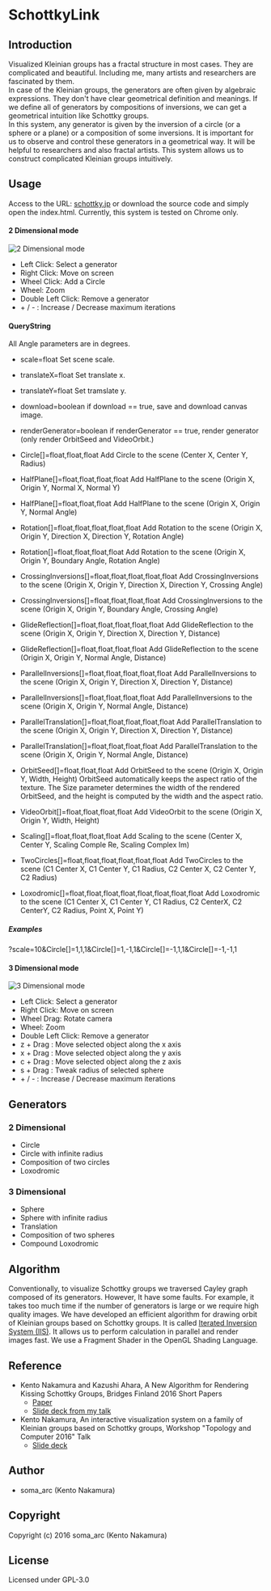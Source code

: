 # SchottkyLink  

## Introduction
Visualized Kleinian groups has a fractal structure in most cases. They are complicated and beautiful. Including me, many artists and researchers are fascinated by them.  
In case of the Kleinian groups, the generators are often given by algebraic expressions. They don't have clear geometrical definition and meanings. If we define all of generators by compositions of inversions, we can get a geometrical intuition like Schottky groups.  
In this system, any generator is given by the inversion of a circle (or a sphere or a plane) or a composition of some inversions.  It is important for us to observe and control these generators in a geometrical way. It will be helpful to researchers and also fractal artists. This system allows us to construct complicated Kleinian groups intuitively.

## Usage
Access to the URL: [schottky.jp](http://schottky.jp) or download the source code and simply open the index.html. Currently, this system is tested on Chrome only.
#### 2 Dimensional mode
![2 Dimensional mode](docs/img/2DimensionalMode.png)
- Left Click: Select a generator
- Right Click: Move on screen
- Wheel Click: Add a Circle
- Wheel: Zoom
- Double Left Click: Remove a generator
- \+ / - : Increase / Decrease maximum iterations

#### QueryString
All Angle parameters are in degrees.

- scale=float
Set scene scale.

- translateX=float
Set translate x.

- translateY=float
Set tramslate y.

- download=boolean
if download == true, save and download canvas image.

- renderGenerator=boolean
if renderGenerator == true, render generator (only render OrbitSeed and VideoOrbit.)

- Circle[]=float,float,float
Add Circle to the scene (Center X, Center Y, Radius)

- HalfPlane[]=float,float,float,float
Add HalfPlane to the scene (Origin X, Origin Y, Normal X, Normal Y)

- HalfPlane[]=float,float,float
Add HalfPlane to the scene (Origin X, Origin Y, Normal Angle)

- Rotation[]=float,float,float,float,float
Add Rotation to the scene (Origin X, Origin Y, Direction X, Direction Y, Rotation Angle)

- Rotation[]=float,float,float,float
Add Rotation to the scene (Origin X, Origin Y, Boundary Angle, Rotation Angle)

- CrossingInversions[]=float,float,float,float,float
Add CrossingInversions to the scene (Origin X, Origin Y, Direction X, Direction Y, Crossing Angle)

- CrossingInversions[]=float,float,float,float
Add CrossingInversions to the scene (Origin X, Origin Y, Boundary Angle, Crossing Angle)

- GlideReflection[]=float,float,float,float,float
Add GlideReflection to the scene (Origin X, Origin Y, Direction X, Direction Y, Distance)

- GlideReflection[]=float,float,float,float
Add GlideReflection to the scene (Origin X, Origin Y, Normal Angle, Distance)

- ParallelInversions[]=float,float,float,float,float
Add ParallelInversions to the scene (Origin X, Origin Y, Direction X, Direction Y, Distance)

- ParallelInversions[]=float,float,float,float
Add ParallelInversions to the scene (Origin X, Origin Y, Normal Angle, Distance)

- ParallelTranslation[]=float,float,float,float,float
Add ParallelTranslation to the scene (Origin X, Origin Y, Direction X, Direction Y, Distance)

- ParallelTranslation[]=float,float,float,float
Add ParallelTranslation to the scene (Origin X, Origin Y, Normal Angle, Distance)

- OrbitSeed[]=float,float,float
Add OrbitSeed to the scene (Origin X, Origin Y, Width, Height)
OrbitSeed automatically keeps the aspect ratio of the texture.
The Size parameter determines the width of the rendered OrbitSeed, and the height is computed by the width and the aspect ratio.

- VideoOrbit[]=float,float,float,float
Add VideoOrbit to the scene (Origin X, Origin Y, Width, Height)

- Scaling[]=float,float,float,float
Add Scaling to the scene (Center X, Center Y, Scaling Comple Re, Scaling Complex Im)

- TwoCircles[]=float,float,float,float,float,float
Add TwoCircles to the scene (C1 Center X, C1 Center Y, C1 Radius, C2 Center X, C2 Center Y, C2 Radius)

- Loxodromic[]=float,float,float,float,float,float,float,float
Add Loxodromic to the scene (C1 Center X, C1 Center Y, C1 Radius, C2 CenterX, C2 CenterY, C2 Radius, Point X, Point Y)

##### Examples
?scale=10&Circle[]=1,1,1&Circle[]=1,-1,1&Circle[]=-1,1,1&Circle[]=-1,-1,1

#### 3 Dimensional mode
![3 Dimensional mode](docs/img/3DimensionalMode.png)
- Left Click: Select a generator
- Right Click: Move on screen
- Wheel Drag: Rotate camera
- Wheel: Zoom
- Double Left Click: Remove a generator
- z + Drag : Move selected object along the x axis
- x + Drag : Move selected object along the y axis
- c + Drag : Move selected object along the z axis
- s + Drag : Tweak radius of selected sphere
- \+ / - : Increase / Decrease maximum iterations

## Generators
### 2 Dimensional
- Circle
- Circle with infinite radius
- Composition of two circles
- Loxodromic

### 3 Dimensional
- Sphere
- Sphere with infinite radius
- Translation
- Composition of two spheres
- Compound Loxodromic

## Algorithm
Conventionally, to visualize Schottky groups we traversed Cayley graph composed of its generators.
However, It have some faults. For example, it takes too much time if the number of generators is large or we require high quality images.
We have developed an efficient algorithm for drawing orbit of Kleinian groups based on Schottky groups. It is called [Iterated Inversion System (IIS)](https://github.com/soma-arc/IteratedInversionSystem). It allows us to perform calculation in parallel and render images fast. We use a Fragment Shader in the OpenGL Shading Language.
## Reference
- Kento Nakamura and Kazushi Ahara, A New Algorithm for Rendering Kissing Schottky Groups, Bridges Finland 2016 Short Papers  
	- [Paper](http://archive.bridgesmathart.org/2016/bridges2016-367.html)
	- [Slide deck from my talk](https://speakerdeck.com/soma_arc/a-new-algorithm-for-rendering-kissing-schottky-groups)
- Kento Nakamura, An interactive visualization system on a family of Kleinian groups based on Schottky groups, Workshop "Topology and Computer 2016" Talk
 	- [Slide deck](https://speakerdeck.com/soma_arc/an-interactive-visualization-system-on-a-family-of-kleinian-groups-based-on-schottky-groups)

## Author
- soma_arc (Kento Nakamura)

## Copyright
Copyright (c) 2016 soma_arc (Kento Nakamura)
## License
Licensed under GPL-3.0
